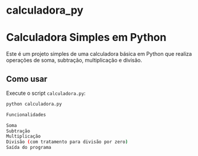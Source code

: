 # calculadora_py

# Calculadora Simples em Python

Este é um projeto simples de uma calculadora básica em Python que realiza operações de soma, subtração, multiplicação e divisão.

## Como usar

Execute o script `calculadora.py`:

```bash
python calculadora.py

Funcionalidades

Soma
Subtração
Multiplicação
Divisão (com tratamento para divisão por zero)
Saída do programa
